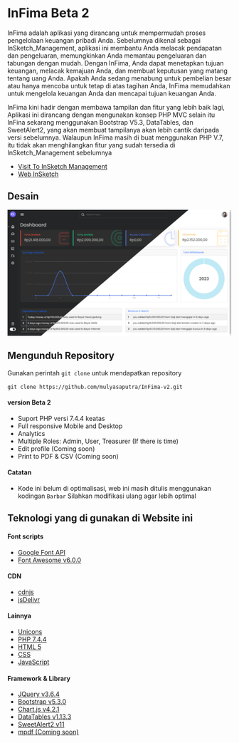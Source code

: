 # InFima Beta 2
InFima adalah aplikasi yang dirancang untuk mempermudah proses pengelolaan keuangan pribadi Anda. Sebelumnya dikenal sebagai InSketch_Management, aplikasi ini membantu Anda melacak pendapatan dan pengeluaran, memungkinkan Anda memantau pengeluaran dan tabungan dengan mudah. Dengan InFima, Anda dapat menetapkan tujuan keuangan, melacak kemajuan Anda, dan membuat keputusan yang matang tentang uang Anda. Apakah Anda sedang menabung untuk pembelian besar atau hanya mencoba untuk tetap di atas tagihan Anda, InFima memudahkan untuk mengelola keuangan Anda dan mencapai tujuan keuangan Anda.

InFima kini hadir dengan membawa tampilan dan fitur yang lebih baik lagi, Aplikasi ini dirancang dengan mengunakan konsep PHP MVC selain itu InFina sekarang menggunakan Bootstrap V5.3, DataTables, dan SweetAlert2, yang akan membuat tampilanya akan lebih cantik daripada versi sebelumnya. Walaupun InFima masih di buat menggunakan PHP V.7, itu tidak akan menghilangkan fitur yang sudah tersedia di InSketch_Management sebelumnya

- [Visit To InSketch Management](http://infima.rf.gd/)
- [Web InSketch](https://mulyasaputra.github.io/)

## Desain

![UI InSketch Management](https://raw.githubusercontent.com/mulyasaputra/InFima-v2/main/public/assets/ui.png)

## Mengunduh Repository

Gunakan perintah `git clone` untuk mendapatkan repository

```
git clone https://github.com/mulyasaputra/InFima-v2.git
```

#### version Beta 2

- Suport PHP versi 7.4.4 keatas
- Full responsive Mobile and Desktop
- Analytics
- Multiple Roles: Admin, User, Treasurer (If there is time)
- Edit profile (Coming soon)
- Print to PDF & CSV (Coming soon)


#### Catatan

- Kode ini belum di optimalisasi, web ini masih ditulis menggunakan kodingan `Barbar` Silahkan modifikasi ulang agar lebih optimal


## Teknologi yang di gunakan di Website ini

#### Font scripts

- [Google Font API](https://fonts.google.com/)
- [Font Awesome v6.0.0](https://fontawesome.com/)

#### CDN

- [cdnjs](https://cdnjs.com/)
- [jsDelivr](https://www.jsdelivr.com/)

#### Lainnya
- [Unicons](https://iconscout.com/unicons)
- [PHP 7.4.4](https://www.php.net/releases/7_4_4.php)
- [HTML 5](https://www.w3.org/)
- [CSS](https://www.w3.org/)
- [JavaScript](https://www.javascript.com/)

#### Framework & Library
- [JQuery v3.6.4](https://jquery.com/)
- [Bootstrap v5.3.0](https://getbootstrap.com/)
- [Chart.js v4.2.1](https://www.chartjs.org/)
- [DataTables v1.13.3](https://datatables.net/)
- [SweetAlert2 v11](https://sweetalert2.github.io/)
- [mpdf (Coming soon)](https://mpdf.github.io/)